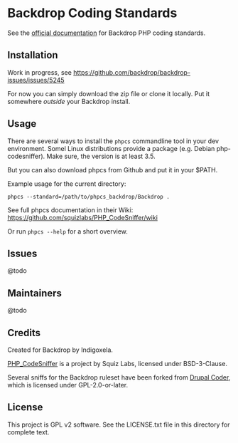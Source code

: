 # Backdrop Coding Standards

See the [official documentation](https://docs.backdropcms.org/php-standards)
 for Backdrop PHP coding standards.

## Installation

Work in progress, see https://github.com/backdrop/backdrop-issues/issues/5245

For now you can simply download the zip file or clone it locally. Put it
somewhere *outside* your Backdrop install.

## Usage

There are several ways to install the `phpcs` commandline tool in your dev
environment.
Somel Linux distributions provide a package (e.g. Debian php-codesniffer).
Make sure, the version is at least 3.5.

But you can also download phpcs from Github and put it in your $PATH.

Example usage for the current directory:

```
phpcs --standard=/path/to/phpcs_backdrop/Backdrop .
```
See full phpcs documentation in their Wiki:
https://github.com/squizlabs/PHP_CodeSniffer/wiki

Or run `phpcs --help` for a short overview.

## Issues

@todo

## Maintainers

@todo

## Credits

Created for Backdrop by Indigoxela.

[PHP_CodeSniffer](https://github.com/squizlabs/PHP_CodeSniffer) is a project by
 Squiz Labs, licensed under BSD-3-Clause.

Several sniffs for the Backdrop ruleset have been forked from
[Drupal Coder](https://github.com/pfrenssen/coder), which is licensed under
 GPL-2.0-or-later.

## License

This project is GPL v2 software. See the LICENSE.txt file in this directory for complete text.
